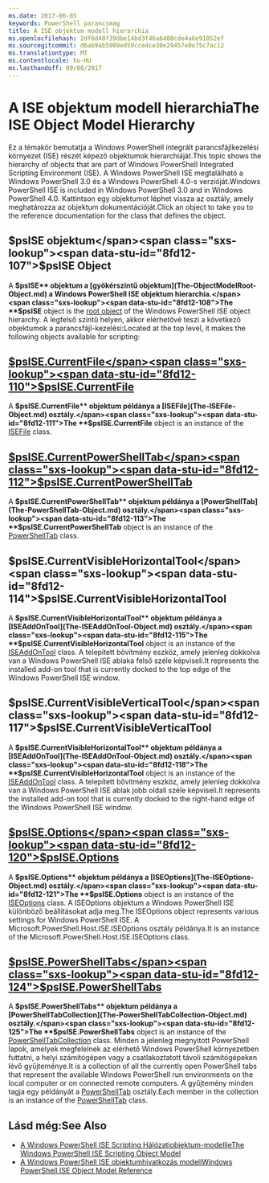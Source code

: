 ```yaml
---
ms.date: 2017-06-05
keywords: PowerShell parancsmag
title: A ISE objektum modell hierarchia
ms.openlocfilehash: 2df6d40f39dbe14bd3f46a6400cde4a6e91052ef
ms.sourcegitcommit: d6ab9ab5909ed59cce4ce30e29457e0e75c7ac12
ms.translationtype: MT
ms.contentlocale: hu-HU
ms.lasthandoff: 09/08/2017
---
```

# <a name="the-ise-object-model-hierarchy"></a><span data-ttu-id="8fd12-103">A ISE objektum modell hierarchia</span><span class="sxs-lookup"><span data-stu-id="8fd12-103">The ISE Object Model Hierarchy</span></span>
<span data-ttu-id="8fd12-104">Ez a témakör bemutatja a Windows PowerShell integrált parancsfájlkezelési környezet (ISE) részét képező objektumok hierarchiáját.</span><span class="sxs-lookup"><span data-stu-id="8fd12-104">This topic shows the hierarchy of objects that are part of Windows PowerShell Integrated Scripting Environment (ISE).</span></span> <span data-ttu-id="8fd12-105">A Windows PowerShell ISE megtalálható a Windows PowerShell 3.0 és a Windows PowerShell 4.0-s verzióját.</span><span class="sxs-lookup"><span data-stu-id="8fd12-105">Windows PowerShell ISE is included in Windows PowerShell 3.0 and in Windows PowerShell 4.0.</span></span> <span data-ttu-id="8fd12-106">Kattintson egy objektumot léphet vissza az osztály, amely meghatározza az objektum dokumentációját.</span><span class="sxs-lookup"><span data-stu-id="8fd12-106">Click an object to take you to the reference documentation for the class that defines the object.</span></span>

## <a name="psise-object"></a><span data-ttu-id="8fd12-107">$psISE objektum</span><span class="sxs-lookup"><span data-stu-id="8fd12-107">$psISE Object</span></span>

<span data-ttu-id="8fd12-108">A **$psISE** objektum a [gyökérszintű objektum](The-ObjectModelRoot-Object.md) a Windows PowerShell ISE objektum hierarchia.</span><span class="sxs-lookup"><span data-stu-id="8fd12-108">The **$psISE** object is the [root object](The-ObjectModelRoot-Object.md) of the Windows PowerShell ISE object hierarchy.</span></span>
<span data-ttu-id="8fd12-109">A legfelső szintű helyen, akkor elérhetővé teszi a következő objektumok a parancsfájl-kezelési:</span><span class="sxs-lookup"><span data-stu-id="8fd12-109">Located at the top level, it makes the following objects available for scripting:</span></span>

## <a name="psisecurrentfilethe-isefile-objectmd"></a>[<span data-ttu-id="8fd12-110">$psISE.CurrentFile</span><span class="sxs-lookup"><span data-stu-id="8fd12-110">$psISE.CurrentFile</span></span>](The-ISEFile-Object.md)

<span data-ttu-id="8fd12-111">A **$psISE.CurrentFile** objektum példánya a [ISEFile](The-ISEFile-Object.md) osztály.</span><span class="sxs-lookup"><span data-stu-id="8fd12-111">The **$psISE.CurrentFile** object is an instance of the [ISEFile](The-ISEFile-Object.md) class.</span></span>

## <a name="psisecurrentpowershelltabthe-powershelltab-objectmd"></a>[<span data-ttu-id="8fd12-112">$psISE.CurrentPowerShellTab</span><span class="sxs-lookup"><span data-stu-id="8fd12-112">$psISE.CurrentPowerShellTab</span></span>](The-PowerShellTab-Object.md)

<span data-ttu-id="8fd12-113">A **$psISE.CurrentPowerShellTab** objektum példánya a [PowerShellTab](The-PowerShellTab-Object.md) osztály.</span><span class="sxs-lookup"><span data-stu-id="8fd12-113">The **$psISE.CurrentPowerShellTab** object is an instance of the [PowerShellTab](The-PowerShellTab-Object.md) class.</span></span>

## <a name="psisecurrentvisiblehorizontaltool"></a><span data-ttu-id="8fd12-114">$psISE.CurrentVisibleHorizontalTool</span><span class="sxs-lookup"><span data-stu-id="8fd12-114">$psISE.CurrentVisibleHorizontalTool</span></span>

<span data-ttu-id="8fd12-115">A **$psISE.CurrentVisibleHorizontalTool** objektum példánya a [ISEAddOnTool](The-ISEAddOnTool-Object.md) osztály.</span><span class="sxs-lookup"><span data-stu-id="8fd12-115">The **$psISE.CurrentVisibleHorizontalTool** object is an instance of the [ISEAddOnTool](The-ISEAddOnTool-Object.md) class.</span></span>
<span data-ttu-id="8fd12-116">A telepített bővítmény eszköz, amely jelenleg dokkolva van a Windows PowerShell ISE ablaka felső széle képviseli.</span><span class="sxs-lookup"><span data-stu-id="8fd12-116">It represents the installed add-on tool that is currently docked to the top edge of the Windows PowerShell ISE window.</span></span>

## <a name="psisecurrentvisibleverticaltool"></a><span data-ttu-id="8fd12-117">$psISE.CurrentVisibleVerticalTool</span><span class="sxs-lookup"><span data-stu-id="8fd12-117">$psISE.CurrentVisibleVerticalTool</span></span>

<span data-ttu-id="8fd12-118">A **$psISE.CurrentVisibleHorizontalTool** objektum példánya a [ISEAddOnTool](The-ISEAddOnTool-Object.md) osztály.</span><span class="sxs-lookup"><span data-stu-id="8fd12-118">The **$psISE.CurrentVisibleHorizontalTool** object is an instance of the [ISEAddOnTool](The-ISEAddOnTool-Object.md) class.</span></span>
<span data-ttu-id="8fd12-119">A telepített bővítmény eszköz, amely jelenleg dokkolva van a Windows PowerShell ISE ablak jobb oldali széle képviseli.</span><span class="sxs-lookup"><span data-stu-id="8fd12-119">It represents the installed add-on tool that is currently docked to the right-hand edge of the Windows PowerShell ISE window.</span></span>

## <a name="psiseoptionsthe-iseoptions-objectmd"></a>[<span data-ttu-id="8fd12-120">$psISE.Options</span><span class="sxs-lookup"><span data-stu-id="8fd12-120">$psISE.Options</span></span>](The-ISEOptions-Object.md)

<span data-ttu-id="8fd12-121">A **$psISE.Options** objektum példánya a [ISEOptions](The-ISEOptions-Object.md) osztály.</span><span class="sxs-lookup"><span data-stu-id="8fd12-121">The **$psISE.Options** object is an instance of the [ISEOptions](The-ISEOptions-Object.md) class.</span></span>
<span data-ttu-id="8fd12-122">A ISEOptions objektum a Windows PowerShell ISE különböző beállításokat adja meg.</span><span class="sxs-lookup"><span data-stu-id="8fd12-122">The ISEOptions object represents various settings for Windows PowerShell ISE.</span></span>
<span data-ttu-id="8fd12-123">A Microsoft.PowerShell.Host.ISE.ISEOptions osztály példánya.</span><span class="sxs-lookup"><span data-stu-id="8fd12-123">It is an instance of the Microsoft.PowerShell.Host.ISE.ISEOptions class.</span></span>

## <a name="psisepowershelltabsthe-powershelltabcollection-objectmd"></a>[<span data-ttu-id="8fd12-124">$psISE.PowerShellTabs</span><span class="sxs-lookup"><span data-stu-id="8fd12-124">$psISE.PowerShellTabs</span></span>](The-PowerShellTabCollection-Object.md)

<span data-ttu-id="8fd12-125">A **$psISE.PowerShellTabs** objektum példánya a [PowerShellTabCollection](The-PowerShellTabCollection-Object.md) osztály.</span><span class="sxs-lookup"><span data-stu-id="8fd12-125">The **$psISE.PowerShellTabs** object is an instance of the [PowerShellTabCollection](The-PowerShellTabCollection-Object.md) class.</span></span>
<span data-ttu-id="8fd12-126">Minden a jelenleg megnyitott PowerShell lapok, amelyek megfelelnek az elérhető Windows PowerShell környezetben futtatni, a helyi számítógépen vagy a csatlakoztatott távoli számítógépeken lévő gyűjteménye.</span><span class="sxs-lookup"><span data-stu-id="8fd12-126">It is a collection of all the currently open PowerShell tabs that represent the available Windows PowerShell run environments on the local computer or on connected remote computers.</span></span> <span data-ttu-id="8fd12-127">A gyűjtemény minden tagja egy példányát a [PowerShellTab](The-PowerShellTab-Object.md) osztály.</span><span class="sxs-lookup"><span data-stu-id="8fd12-127">Each member in the collection is an instance of the [PowerShellTab](The-PowerShellTab-Object.md) class.</span></span>

## <a name="see-also"></a><span data-ttu-id="8fd12-128">Lásd még:</span><span class="sxs-lookup"><span data-stu-id="8fd12-128">See Also</span></span>
- [<span data-ttu-id="8fd12-129">A Windows PowerShell ISE Scripting Hálózatiobjektum-modellje</span><span class="sxs-lookup"><span data-stu-id="8fd12-129">The Windows PowerShell ISE Scripting Object Model</span></span>](The-Windows-PowerShell-ISE-Scripting-Object-Model.md)
- [<span data-ttu-id="8fd12-130">A Windows PowerShell ISE objektumhivatkozás modell</span><span class="sxs-lookup"><span data-stu-id="8fd12-130">Windows PowerShell ISE Object Model Reference</span></span>](Windows-PowerShell-ISE-Object-Model-Reference.md)
